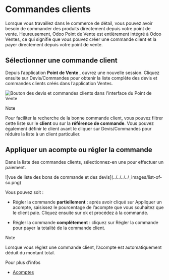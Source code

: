 # Commandes clients

Lorsque vous travaillez dans le commerce de détail, vous pouvez avoir besoin
de commander des produits directement depuis votre point de vente.
Heureusement, Odoo Point de Vente est entièrement intégré à Odoo Ventes, ce
qui signifie que vous pouvez créer une commande client et la payer directement
depuis votre point de vente.

## Sélectionner une commande client

Depuis l’application **Point de Vente** , ouvrez une nouvelle session. Cliquez
ensuite sur Devis/Commandes pour obtenir la liste complète des devis et
commandes clients créés dans l’application Ventes.

![Bouton des devis et commandes clients dans l'interface du Point de
Vente](../../../../_images/pos-interface1.png)

Note

Pour faciliter la recherche de la bonne commande client, vous pouvez filtrer
cette liste sur le **client** ou sur la **référence de commande**. Vous pouvez
également définir le client avant le cliquer sur Devis/Commandes pour réduire
la liste à un client particulier.

## Appliquer un acompte ou régler la commande

Dans la liste des commandes clients, sélectionnez-en une pour effectuer un
paiement.

![vue de liste des bons de commande et des devis](../../../../_images/list-of-
so.png)

Vous pouvez soit :

  * Régler la commande **partiellement** : après avoir cliqué sur Appliquer un acompte, saisissez le pourcentage de l’acompte que vous souhaitez que le client paie. Cliquez ensuite sur ok et procédez à la commande.

  * Régler la commande **complètement** : cliquez sur Régler la commande pour payer la totalité de la commande client.

Note

Lorsque vous réglez une commande client, l’acompte est automatiquement déduit
du montant total.

Pour plus d'infos

  * [Acomptes](../../sales/invoicing/down_payment.html)

